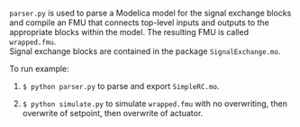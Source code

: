 ``parser.py`` is used to parse a Modelica model for the signal exchange blocks
and compile an FMU that connects top-level inputs and outputs to the 
appropriate blocks within the model.  The resulting FMU is called ``wrapped.fmu``.  
Signal exchange blocks are contained in the package ``SignalExchange.mo``.

To run example:

1. ``$ python parser.py`` to parse and export ``SimpleRC.mo``.

2. ``$ python simulate.py`` to simulate ``wrapped.fmu`` with no overwriting, then overwrite of setpoint, then overwrite of actuator.
